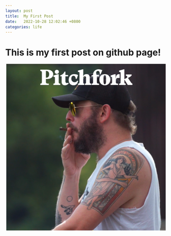 ```yaml
---
layout: post
title:  My First Post
date:   2022-10-28 12:02:46 +0800
categories: life
---
```


# This is my first post on github page!

![justin vernon!](/assets/2022-10-28/01.png)
